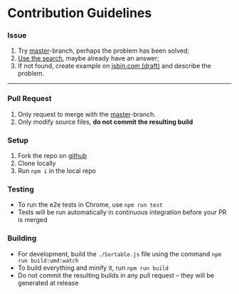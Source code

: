# Contribution Guidelines

### Issue

 1. Try [master](https://github.com/SortableJS/Sortable/tree/master/)-branch, perhaps the problem has been solved;
 2. [Use the search](https://github.com/SortableJS/Sortable/search?type=Issues&q=problem), maybe already have an answer;
 3. If not found, create example on [jsbin.com (draft)](https://jsbin.com/kamiwez/edit?html,js,output) and describe the problem.

---

### Pull Request

 1. Only request to merge with the [master](https://github.com/SortableJS/Sortable/tree/master/)-branch.
 2. Only modify source files, **do not commit the resulting build**

### Setup

 1. Fork the repo on [github](https://github.com)
 2. Clone locally
 3. Run `npm i` in the local repo

### Testing
 - To run the e2e tests in Chrome, use `npm run test`
 - Tests will be run automatically in continuous integration before your PR is merged

### Building

 - For development, build the `./Sortable.js` file using the command `npm run build:umd:watch`
 - To build everything and minify it, run `npm run build`
 - Do not commit the resulting builds in any pull request – they will be generated at release
